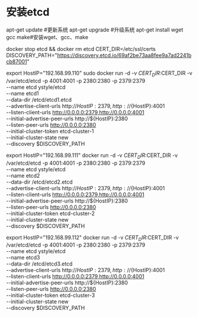 # 安装etcd

apt-get update  #更新系统 
apt-get upgrade  #升级系统 
apt-get install wget  gcc make#安装wget、gcc、make


docker stop etcd && docker rm etcd
CERT_DIR=/etc/ssl/certs
DISCOVERY_PATH="https://discovery.etcd.io/69af2be73aa8fee9a7ad2241bcb87001"

export HostIP="192.168.99.110"
sudo docker run -d -v $CERT_DIR:$CERT_DIR -v /var/etcd/etcd -p 4001:4001 -p 2380:2380 -p 2379:2379 \
 --name etcd ystyle/etcd \
 --name etcd1 \
 --data-dir /etcd/etcd1.etcd \
 --advertise-client-urls http://${HostIP}:2379,http://${HostIP}:4001 \
 --listen-client-urls http://0.0.0.0:2379,http://0.0.0.0:4001 \
 --initial-advertise-peer-urls http://${HostIP}:2380 \
 --listen-peer-urls http://0.0.0.0:2380 \
 --initial-cluster-token etcd-cluster-1 \
 --initial-cluster-state new \
 --discovery $DISCOVERY_PATH

export HostIP="192.168.99.111"
docker run -d -v $CERT_DIR:$CERT_DIR -v /var/etcd/etcd -p 4001:4001 -p 2380:2380 -p 2379:2379 \
 --name etcd ystyle/etcd \
 --name etcd2 \
 --data-dir /etcd/etcd2.etcd \
 --advertise-client-urls http://${HostIP}:2379,http://${HostIP}:4001 \
 --listen-client-urls http://0.0.0.0:2379,http://0.0.0.0:4001 \
 --initial-advertise-peer-urls http://${HostIP}:2380 \
 --listen-peer-urls http://0.0.0.0:2380 \
 --initial-cluster-token etcd-cluster-2 \
 --initial-cluster-state new \
 --discovery $DISCOVERY_PATH
 
 
export HostIP="192.168.99.112"
docker run -d -v $CERT_DIR:$CERT_DIR -v /var/etcd/etcd -p 4001:4001 -p 2380:2380 -p 2379:2379 \
 --name etcd ystyle/etcd \
 --name etcd3 \
 --data-dir /etcd/etcd3.etcd \
 --advertise-client-urls http://${HostIP}:2379,http://${HostIP}:4001 \
 --listen-client-urls http://0.0.0.0:2379,http://0.0.0.0:4001 \
 --initial-advertise-peer-urls http://${HostIP}:2380 \
 --listen-peer-urls http://0.0.0.0:2380 \
 --initial-cluster-token etcd-cluster-3 \
 --initial-cluster-state new \
 --discovery $DISCOVERY_PATH